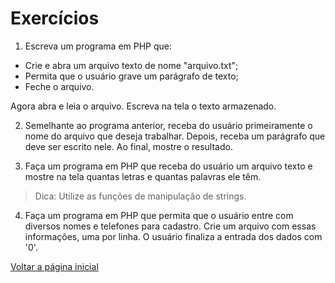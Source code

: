 # Exercícios

1. Escreva um programa em PHP que:
- Crie e abra um arquivo texto de nome "arquivo.txt";
- Permita que o usuário grave um parágrafo de texto;
- Feche o arquivo.

Agora abra e leia o arquivo. Escreva na tela o texto armazenado.

2. Semelhante ao programa anterior, receba do usuário primeiramente o nome do arquivo que deseja trabalhar. Depois, receba um parágrafo que deve ser escrito nele. Ao final, mostre o resultado.

3. Faça um programa em PHP que receba do usuário um arquivo texto e mostre na tela quantas letras e quantas palavras ele têm.
> Dica: Utilize as funções de manipulação de strings.

4. Faça um programa em PHP que permita que o usuário entre com diversos nomes e telefones para cadastro. Crie um arquivo com essas informações, uma por linha. O usuário finaliza a entrada dos dados com '0'.

[Voltar a página inicial](../README.md)
